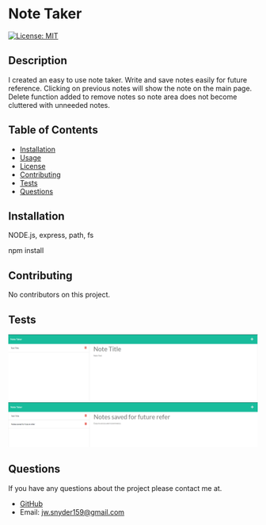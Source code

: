 # Note Taker

  [![License: MIT](https://img.shields.io/badge/License-MIT-blue.svg)](https://opensource.org/licenses/MIT)

  ## Description
  I created an easy to use note taker.  Write and save notes easily for future reference.  Clicking on previous notes will show the note on the main page.  Delete function added to remove notes so note area does not become cluttered with unneeded notes.
  
  ## Table of Contents
  
  - [Installation](#installation)
  - [Usage](#usage)
  - [License](#license)
  - [Contributing](#contributing)
  - [Tests](#tests)
  - [Questions](#questions)
  
  
  ## Installation
  
  NODE.js, express, path, fs

  npm install
  

  ## Contributing
  
  No contributors on this project.
  
  
  ## Tests
  
![Main Page](./public/assets/images/main_screen.PNG)
![Saved Notes](./public/assets/images/saved_notes.PNG)
  
  
  ## Questions

  If you have any questions about the project please contact me at.
  - [GitHub](https://github.com/Jsnyder159?tab=repositories)
  - Email: jw.snyder159@gmail.com